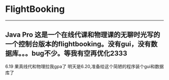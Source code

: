 # FlightBooking
---
Java Pro
这是一个在线代课和物理课的无聊时光写的一个控制台版本的flightbooking。没有gui，没有数据库。。。bug不少。等我有空再优化2333
---
6.19
果真线代和物理拉我gpa了
明天是6.20,准备给这个简陋的程序装个gui和数据库了
